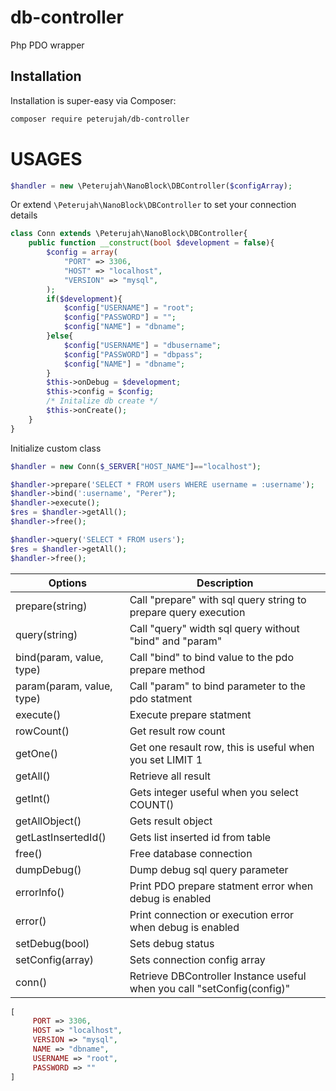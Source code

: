# db-controller
Php PDO wrapper

## Installation

Installation is super-easy via Composer:
```md
composer require peterujah/db-controller
```

# USAGES

```php
$handler = new \Peterujah\NanoBlock\DBController($configArray);
```

Or extend `\Peterujah\NanoBlock\DBController` to set your connection details

```php
class Conn extends \Peterujah\NanoBlock\DBController{ 
	public function __construct(bool $development = false){
		$config = array(
			"PORT" => 3306,
			"HOST" => "localhost",
			"VERSION" => "mysql",
		);
		if($development){
			$config["USERNAME"] = "root";
			$config["PASSWORD"] = "";
			$config["NAME"] = "dbname";
		}else{
			$config["USERNAME"] = "dbusername";
			$config["PASSWORD"] = "dbpass";
			$config["NAME"] = "dbname";
		} 
		$this->onDebug = $development;
		$this->config = $config;
		/* Initalize db create */
		$this->onCreate();
	}
}
```
Initialize custom class
```php 
$handler = new Conn($_SERVER["HOST_NAME"]=="localhost");
```

```php
$handler->prepare('SELECT * FROM users WHERE username = :username');
$handler->bind(':username', "Perer");
$handler->execute();
$res = $handler->getAll();
$handler->free();
```

```php
$handler->query('SELECT * FROM users');
$res = $handler->getAll();
$handler->free();
```


| Options         | Description                                                                         |
|-----------------|-------------------------------------------------------------------------------------|
| prepare(string)            | Call "prepare" with sql query string to prepare query execution                                                   |
| query(string)            | Call "query" width sql query without "bind" and "param"                                                  |
| bind(param, value, type)          | Call "bind" to bind value to the pdo prepare method                                  |
| param(param, value, type)           | Call "param" to bind parameter to the pdo statment                                    |
| execute()           | Execute prepare statment                                       |
| rowCount()           | Get result row count                                      |
| getOne()           | Get one resault row, this is useful when you set LIMIT 1                                       |
| getAll()           | Retrieve all result                                      |
| getInt()           | Gets integer useful when you select COUNT()                                      |
| getAllObject()          | Gets result object                                       |
| getLastInsertedId()           | Gets list inserted id from table                                      |
| free()           | Free database connection                                       |
| dumpDebug()           | Dump debug sql query parameter                                      |
| errorInfo()           | Print PDO prepare statment error when debug is enabled                                     |
| error()           | Print connection or execution error when debug is enabled                                     |
| setDebug(bool)           | Sets debug status                                       |
| setConfig(array)           | Sets connection config array                                       |
| conn()           | Retrieve DBController Instance useful when you call "setConfig(config)"                                    |



```php 
[
     PORT => 3306,
     HOST => "localhost",
     VERSION => "mysql",
     NAME => "dbname",
     USERNAME => "root",
     PASSWORD => ""
]
```


				
